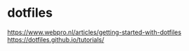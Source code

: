 # dotfiles
https://www.webpro.nl/articles/getting-started-with-dotfiles
https://dotfiles.github.io/tutorials/

